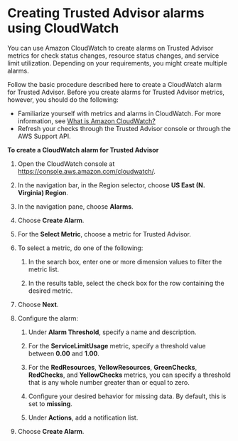 # Creating Trusted Advisor alarms using CloudWatch<a name="cloudwatch-metrics-ta"></a>

You can use Amazon CloudWatch to create alarms on Trusted Advisor metrics for check status changes, resource status changes, and service limit utilization\. Depending on your requirements, you might create multiple alarms\.

Follow the basic procedure described here to create a CloudWatch alarm for Trusted Advisor\. Before you create alarms for Trusted Advisor metrics, however, you should do the following:
+ Familiarize yourself with metrics and alarms in CloudWatch\. For more information, see [What is Amazon CloudWatch?](https://docs.aws.amazon.com/AmazonCloudWatch/latest/monitoring/WhatIsCloudWatch.html)
+ Refresh your checks through the Trusted Advisor console or through the AWS Support API\.

**To create a CloudWatch alarm for Trusted Advisor**

1. Open the CloudWatch console at [https://console\.aws\.amazon\.com/cloudwatch/](https://console.aws.amazon.com/cloudwatch/)\.

1. In the navigation bar, in the Region selector, choose **US East \(N\. Virginia\) Region**\.

1. In the navigation pane, choose **Alarms**\.

1. Choose **Create Alarm**\.

1. For the **Select Metric**, choose a metric for Trusted Advisor\.

1. To select a metric, do one of the following:

   1. In the search box, enter one or more dimension values to filter the metric list\.

   1. In the results table, select the check box for the row containing the desired metric\.

1. Choose **Next**\.

1. Configure the alarm:

   1. Under **Alarm Threshold**, specify a name and description\.

   1. For the **ServiceLimitUsage** metric, specify a threshold value between **0\.00** and **1\.00**\.

   1. For the **RedResources**, **YellowResources**, **GreenChecks**, **RedChecks**, and **YellowChecks** metrics, you can specify a threshold that is any whole number greater than or equal to zero\.

   1. Configure your desired behavior for missing data\. By default, this is set to **missing**\.

   1. Under **Actions**, add a notification list\.

1. Choose **Create Alarm**\.
